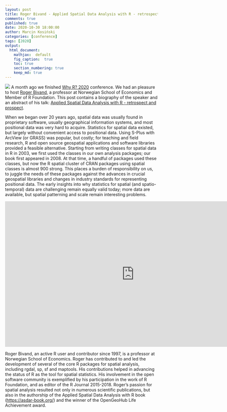 ```yaml
---
layout: post
title: Roger Bivand - Applied Spatial Data Analysis with R - retrospect and prospect
comments: true
published: true
date: 2020-10-30 18:00:00
author: Marcin Kosiński
categories: [conference]
tags: [2020]
output:
  html_document:
    mathjax:  default
    fig_caption:  true
    toc: true
    section_numbering: true
    keep_md: true
---
```


<img src="/foundation/images/fulls/whyr2020/keynotes/bivand.jpg" class="fit image"> A month ago we finished [Why R? 2020](2020.whyr.pl) conference. We had an pleasure to host [Roger Bivand](https://twitter.com/RogerBivand),  a professor at Norwegian School of Economics and Member of R Foundation. This post contains a biography of the speaker and an abstract of his talk: [Applied Spatial Data Analysis with R - retrospect and prospect](https://youtu.be/mEAyQ8bv1zU).


When we began over 20 years ago, spatial data was usually found in proprietary software, usually geographical information systems, and most positional data was very hard to acquire. Statistics for spatial data existed, but largely without convenient access to positional data. Using S-Plus with ArcView (or GRASS) was popular, but costly; for teaching and field research, R and open source geospatial applications and software libraries provided a feasible alternative. Starting from writing classes for spatial data in R in 2003, we first used the classes in our own
analysis packages; our book first appeared in 2008. At that time, a handful of packages used these classes, but now the R spatial cluster of CRAN packages using spatial classes is almost 900 strong. This places a burden of responsibility on us, to juggle the needs of these packages against the advances in crucial geospatial libraries and changes in industry standards for representing positional data. The early insights into why statistics for spatial (and spatio-temporal) data are challenging remain equally valid today; more data are available, but spatial patterning and scale remain interesting problems.


<iframe width="850" height="480" src="https://www.youtube.com/embed/mEAyQ8bv1zU" frameborder="0" allow="accelerometer; autoplay; clipboard-write; encrypted-media; gyroscope; picture-in-picture" allowfullscreen></iframe>

Roger Bivand, an active R user and contributor since 1997, is a professor at Norwegian School of Economics. Roger has contributed to and led the development of several of the core R packages for spatial analysis, including rgdal, sp, sf and maptools. His contributions helped in advancing the status of R as the tool for spatial statistics. His involvement in the open software community is exemplified by his participation in the work of R Foundation, and as editor of the R Journal 2015-2018. Roger’s passion for spatial analysis resulted not only in numerous scientific publications, but also in the authorship of the Applied Spatial Data Analysis with R book (https://asdar-book.org/) and the winner of the OpenGeoHub Life Achievement award.
